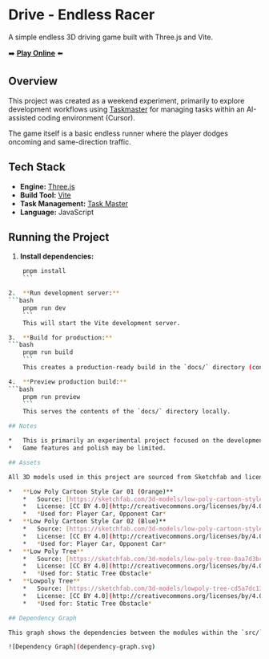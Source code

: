 # Drive - Endless Racer

A simple endless 3D driving game built with Three.js and Vite.

➡️ **[Play Online](https://sebfried.github.io/drive/)** ⬅️

## Overview

This project was created as a weekend experiment, primarily to explore development workflows using [Taskmaster](https://github.com/eyaltoledano/task-master-ai) for managing tasks within an AI-assisted coding environment (Cursor).

The game itself is a basic endless runner where the player dodges oncoming and same-direction traffic.

## Tech Stack

*   **Engine:** [Three.js](https://threejs.org/)
*   **Build Tool:** [Vite](https://vitejs.dev/)
*   **Task Management:** [Task Master](https://github.com/eyaltoledano/claude-task-master)
*   **Language:** JavaScript

## Running the Project

1.  **Install dependencies:**
```bash
    pnpm install
    ```

2.  **Run development server:**
```bash
    pnpm run dev
    ```
    This will start the Vite development server.

3.  **Build for production:**
```bash
    pnpm run build
    ```
    This creates a production-ready build in the `docs/` directory (configured for GitHub Pages).

4.  **Preview production build:**
```bash
    pnpm run preview
    ```
    This serves the contents of the `docs/` directory locally.

## Notes

*   This is primarily an experimental project focused on the development process with AI tools.
*   Game features and polish may be limited.

## Assets

All 3D models used in this project are sourced from Sketchfab and licensed under the Creative Commons Attribution 4.0 International License (CC BY 4.0).

*   **Low Poly Cartoon Style Car 01 (Orange)**
    *   Source: [https://sketchfab.com/3d-models/low-poly-cartoon-style-car-01-69461da2e3a842c0868f5187c1282674](https://sketchfab.com/3d-models/low-poly-cartoon-style-car-01-69461da2e3a842c0868f5187c1282674)
    *   License: [CC BY 4.0](http://creativecommons.org/licenses/by/4.0/)
    *   *Used for: Player Car, Opponent Car*
*   **Low Poly Cartoon Style Car 02 (Blue)**
    *   Source: [https://sketchfab.com/3d-models/low-poly-cartoon-style-car-03-8c7f36b0a60745f487b300fa74d05990](https://sketchfab.com/3d-models/low-poly-cartoon-style-car-03-8c7f36b0a60745f487b300fa74d05990)
    *   License: [CC BY 4.0](http://creativecommons.org/licenses/by/4.0/)
    *   *Used for: Player Car, Opponent Car*
*   **Low Poly Tree**
    *   Source: [https://sketchfab.com/3d-models/low-poly-tree-0aa7d3bcb4f6485f855b5142f96158ca](https://sketchfab.com/3d-models/low-poly-tree-0aa7d3bcb4f6485f855b5142f96158ca)
    *   License: [CC BY 4.0](http://creativecommons.org/licenses/by/4.0/)
    *   *Used for: Static Tree Obstacle*
*   **Lowpoly Tree**
    *   Source: [https://sketchfab.com/3d-models/lowpoly-tree-cd5a7dc13ea8469e81a7908090e96b8e](https://sketchfab.com/3d-models/lowpoly-tree-cd5a7dc13ea8469e81a7908090e96b8e)
    *   License: [CC BY 4.0](http://creativecommons.org/licenses/by/4.0/)
    *   *Used for: Static Tree Obstacle*

## Dependency Graph

This graph shows the dependencies between the modules within the `src/` directory, generated using `dependency-cruiser`.

![Dependency Graph](dependency-graph.svg)
